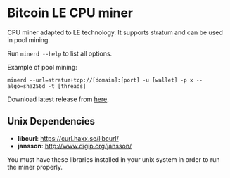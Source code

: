 # Bitcoin LE CPU miner
CPU miner adapted to LE technology. It supports stratum and can be used in pool mining.

Run ```minerd --help``` to list all options.

Example of pool mining:
```
minerd --url=stratum+tcp://[domain]:[port] -u [wallet] -p x --algo=sha256d -t [threads]
```

Download latest release from [here](../../releases).

## Unix Dependencies

- **libcurl**: https://curl.haxx.se/libcurl/
- **jansson**: http://www.digip.org/jansson/

You must have these libraries installed in your unix system in order to run the miner properly.


